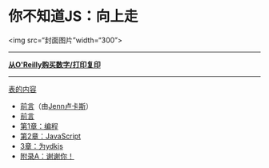 
# 你不知道JS：向上走

<img src=“封面图片”width=“300”>

* * *

**[从O'Reilly购买数字/打印复印](http://shop.oreilly.com/product/0636920039303.do)**

* * *

[表的内容](toc.md)

-   [前言](foreword.md)（由[Jenn卢卡斯](http://jennlukas.com)）
-   [前言](../preface.md)
-   [第1章：编程](ch1.md)
-   [第2章：JavaScript](ch2.md)
-   [3章：为ydkjs](ch3.md)
-   [附录A：谢谢你！](apA.md)
